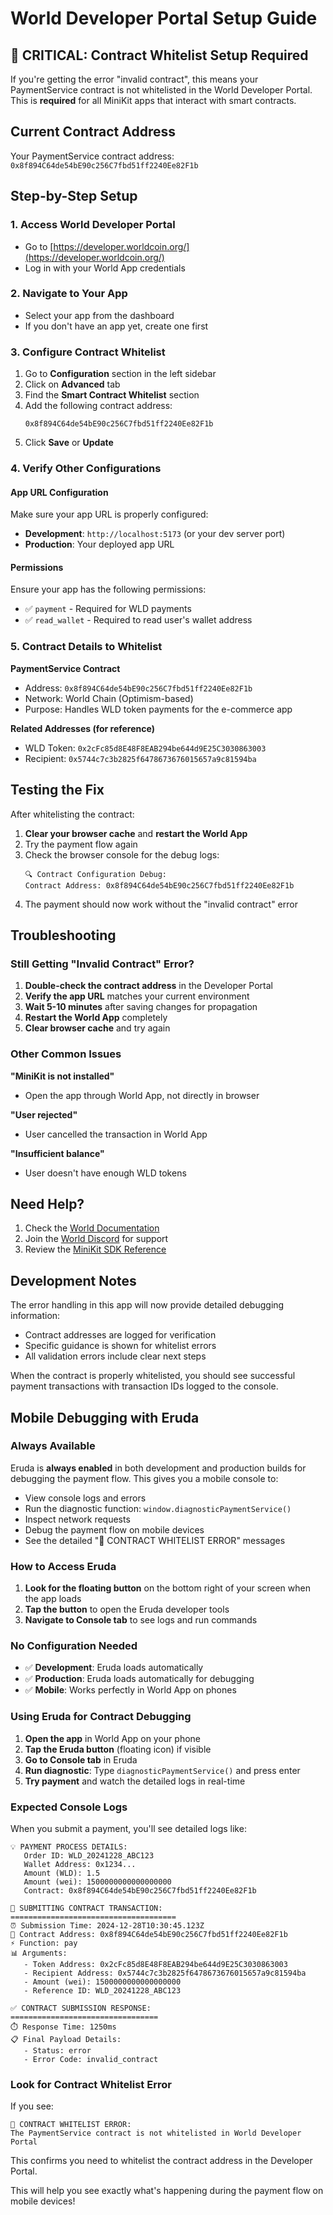 # World Developer Portal Setup Guide

## 🚨 CRITICAL: Contract Whitelist Setup Required

If you're getting the error "invalid contract", this means your PaymentService contract is not whitelisted in the World Developer Portal. This is **required** for all MiniKit apps that interact with smart contracts.

## Current Contract Address

Your PaymentService contract address: `0x8f894C64de54bE90c256C7fbd51ff2240Ee82F1b`

## Step-by-Step Setup

### 1. Access World Developer Portal

- Go to [https://developer.worldcoin.org/](https://developer.worldcoin.org/)
- Log in with your World App credentials

### 2. Navigate to Your App

- Select your app from the dashboard
- If you don't have an app yet, create one first

### 3. Configure Contract Whitelist

1. Go to **Configuration** section in the left sidebar
2. Click on **Advanced** tab
3. Find the **Smart Contract Whitelist** section
4. Add the following contract address:
   ```
   0x8f894C64de54bE90c256C7fbd51ff2240Ee82F1b
   ```
5. Click **Save** or **Update**

### 4. Verify Other Configurations

#### App URL Configuration

Make sure your app URL is properly configured:

- **Development**: `http://localhost:5173` (or your dev server port)
- **Production**: Your deployed app URL

#### Permissions

Ensure your app has the following permissions:

- ✅ `payment` - Required for WLD payments
- ✅ `read_wallet` - Required to read user's wallet address

### 5. Contract Details to Whitelist

**PaymentService Contract**

- Address: `0x8f894C64de54bE90c256C7fbd51ff2240Ee82F1b`
- Network: World Chain (Optimism-based)
- Purpose: Handles WLD token payments for the e-commerce app

**Related Addresses (for reference)**

- WLD Token: `0x2cFc85d8E48F8EAB294be644d9E25C3030863003`
- Recipient: `0x5744c7c3b2825f6478673676015657a9c81594ba`

## Testing the Fix

After whitelisting the contract:

1. **Clear your browser cache** and **restart the World App**
2. Try the payment flow again
3. Check the browser console for the debug logs:
   ```
   🔍 Contract Configuration Debug:
   Contract Address: 0x8f894C64de54bE90c256C7fbd51ff2240Ee82F1b
   ```
4. The payment should now work without the "invalid contract" error

## Troubleshooting

### Still Getting "Invalid Contract" Error?

1. **Double-check the contract address** in the Developer Portal
2. **Verify the app URL** matches your current environment
3. **Wait 5-10 minutes** after saving changes for propagation
4. **Restart the World App** completely
5. **Clear browser cache** and try again

### Other Common Issues

**"MiniKit is not installed"**

- Open the app through World App, not directly in browser

**"User rejected"**

- User cancelled the transaction in World App

**"Insufficient balance"**

- User doesn't have enough WLD tokens

## Need Help?

1. Check the [World Documentation](https://docs.world.org/mini-apps)
2. Join the [World Discord](https://worldcoin.org/discord) for support
3. Review the [MiniKit SDK Reference](https://docs.world.org/mini-apps/reference)

## Development Notes

The error handling in this app will now provide detailed debugging information:

- Contract addresses are logged for verification
- Specific guidance is shown for whitelist errors
- All validation errors include clear next steps

When the contract is properly whitelisted, you should see successful payment transactions with transaction IDs logged to the console.

## Mobile Debugging with Eruda

### Always Available

Eruda is **always enabled** in both development and production builds for debugging the payment flow. This gives you a mobile console to:

- View console logs and errors
- Run the diagnostic function: `window.diagnosticPaymentService()`
- Inspect network requests
- Debug the payment flow on mobile devices
- See the detailed "🚨 CONTRACT WHITELIST ERROR" messages

### How to Access Eruda

1. **Look for the floating button** on the bottom right of your screen when the app loads
2. **Tap the button** to open the Eruda developer tools
3. **Navigate to Console tab** to see logs and run commands

### No Configuration Needed

- ✅ **Development**: Eruda loads automatically
- ✅ **Production**: Eruda loads automatically for debugging
- ✅ **Mobile**: Works perfectly in World App on phones

### Using Eruda for Contract Debugging

1. **Open the app** in World App on your phone
2. **Tap the Eruda button** (floating icon) if visible
3. **Go to Console tab** in Eruda
4. **Run diagnostic**: Type `diagnosticPaymentService()` and press enter
5. **Try payment** and watch the detailed logs in real-time

### Expected Console Logs

When you submit a payment, you'll see detailed logs like:

```
💡 PAYMENT PROCESS DETAILS:
   Order ID: WLD_20241228_ABC123
   Wallet Address: 0x1234...
   Amount (WLD): 1.5
   Amount (wei): 1500000000000000000
   Contract: 0x8f894C64de54bE90c256C7fbd51ff2240Ee82F1b

📝 SUBMITTING CONTRACT TRANSACTION:
=====================================
⏰ Submission Time: 2024-12-28T10:30:45.123Z
🎯 Contract Address: 0x8f894C64de54bE90c256C7fbd51ff2240Ee82F1b
⚡ Function: pay
📊 Arguments:
   - Token Address: 0x2cFc85d8E48F8EAB294be644d9E25C3030863003
   - Recipient Address: 0x5744c7c3b2825f6478673676015657a9c81594ba
   - Amount (wei): 1500000000000000000
   - Reference ID: WLD_20241228_ABC123

✅ CONTRACT SUBMISSION RESPONSE:
=================================
⏱️ Response Time: 1250ms
📋 Final Payload Details:
   - Status: error
   - Error Code: invalid_contract
```

### Look for Contract Whitelist Error

If you see:
```
🚨 CONTRACT WHITELIST ERROR:
The PaymentService contract is not whitelisted in World Developer Portal
```

This confirms you need to whitelist the contract address in the Developer Portal.

This will help you see exactly what's happening during the payment flow on mobile devices!
